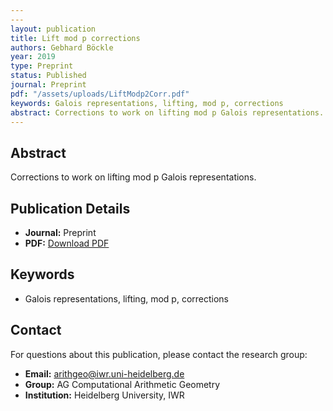 ```yaml
---
---
layout: publication
title: Lift mod p corrections
authors: Gebhard Böckle
year: 2019
type: Preprint
status: Published
journal: Preprint
pdf: "/assets/uploads/LiftModp2Corr.pdf"
keywords: Galois representations, lifting, mod p, corrections
abstract: Corrections to work on lifting mod p Galois representations.
---
```



## Abstract

Corrections to work on lifting mod p Galois representations.

## Publication Details

- **Journal:** Preprint
- **PDF:** [Download PDF](/assets/uploads/LiftModp2Corr.pdf)

## Keywords

- Galois representations, lifting, mod p, corrections


## Contact

For questions about this publication, please contact the research group:
- **Email:** arithgeo@iwr.uni-heidelberg.de
- **Group:** AG Computational Arithmetic Geometry
- **Institution:** Heidelberg University, IWR